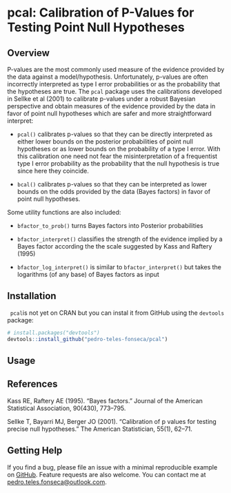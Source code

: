 # pcal: Calibration of P-Values for Testing Point Null Hypotheses

## Overview

P-values are the most commonly used measure of the evidence provided by the data against a model/hypothesis. Unfortunately, p-values are often incorrectly interpreted as type I error probabilities or as the probability that the hypotheses are true. The `pcal` package uses the calibrations developed in Sellke et al (2001) to calibrate p-values under a robust Bayesian perspective and obtain measures of the evidence provided by the data in favor of point null hypotheses which are safer and more straightforward interpret: 

  * `pcal()` calibrates p-values so that they can be directly interpreted as either lower bounds on the posterior probabilities of point null hypotheses or as lower bounds on the probability of a type I error. With this calibration one need not fear the misinterpretation of a frequentist type I error probability as the probability that the null hypothesis is true since here they coincide.
   
  *   `bcal()` calibrates p-values so that they can be interpreted as lower bounds on the odds provided by the data (Bayes factors) in favor of point null hypotheses.

Some utility functions are also included:

* `bfactor_to_prob()` turns Bayes factors into Posterior probabilities
  
* `bfactor_interpret()` classifies the strength of the evidence implied by a Bayes factor according the the scale suggested by Kass and Raftery (1995)
  
* `bfactor_log_interpret()` is similar to `bfactor_interpret()` but takes the logarithms (of any base) of Bayes factors as input
     

## Installation

``` pcal```is not yet on CRAN but you can instal it from GitHub using the ```devtools``` package:

```r
# install.packages("devtools")
devtools::install_github("pedro-teles-fonseca/pcal")
```

## Usage 

## References 

Kass RE, Raftery AE (1995). “Bayes factors.” Journal of the American Statistical Association, 90(430), 773–795.

Sellke T, Bayarri MJ, Berger JO (2001). “Calibration of p values for testing precise null hypotheses.” The American Statistician, 55(1), 62–71.

## Getting Help

If you find a bug, please file an issue with a minimal reproducible example on
[GitHub](https://github.com/pedro-teles-fonseca/pcal/issues). Feature requests are also welcome. You can contact me at pedro.teles.fonseca@outlook.com.